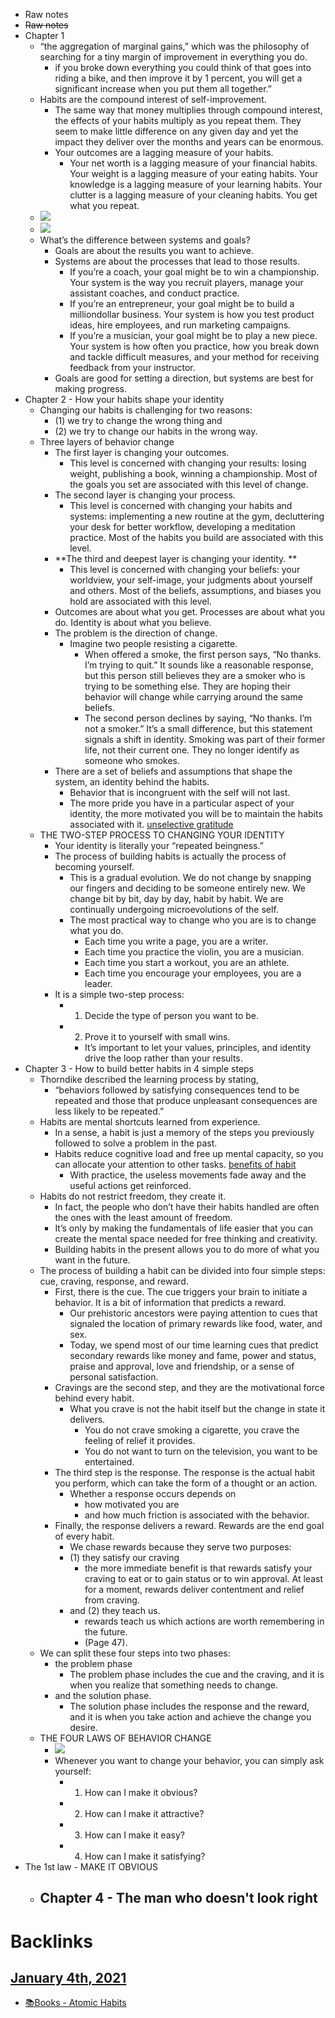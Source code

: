 - Raw notes
- ~~Raw notes~~
- Chapter 1
    - “the aggregation of marginal gains,” which was the philosophy of searching for a tiny margin of improvement in everything you do.
        - if you broke down everything you could think of that goes into riding a bike, and then improve it by 1 percent, you will get a significant increase when you put them all together.”
    - Habits are the compound interest of self-improvement. 
        - The same way that money multiplies through compound interest, the effects of your habits multiply as you repeat them. They seem to make little difference on any given day and yet the impact they deliver over the months and years can be enormous.
        - Your outcomes are a lagging measure of your habits. 
            - Your net worth is a lagging measure of your financial habits. Your weight is a lagging measure of your eating habits. Your knowledge is a lagging measure of your learning habits. Your clutter is a lagging measure of your cleaning habits. You get what you repeat.
    - ![](https://firebasestorage.googleapis.com/v0/b/firescript-577a2.appspot.com/o/imgs%2Fapp%2FNgoctien%2FXmTfQvG-xd.png?alt=media&token=82fe81e9-569e-4a06-9a7a-815ee53771ee)
    - ![](https://firebasestorage.googleapis.com/v0/b/firescript-577a2.appspot.com/o/imgs%2Fapp%2FNgoctien%2F71JHOfbGSZ.png?alt=media&token=deac618d-b021-475b-8be4-5732dd95cac9)
    - What’s the difference between systems and goals? 
        - Goals are about the results you want to achieve. 
        - Systems are about the processes that lead to those results. 
            - If you’re a coach, your goal might be to win a championship. Your system is the way you recruit players, manage your assistant coaches, and conduct practice. 
            - If you’re an entrepreneur, your goal might be to build a milliondollar business. Your system is how you test product ideas, hire employees, and run marketing campaigns. 
            - If you’re a musician, your goal might be to play a new piece. Your system is how often you practice, how you break down and tackle difficult measures, and your method for receiving feedback from your instructor.
        - Goals are good for setting a direction, but systems are best for making progress.
- Chapter 2 - How your habits shape your identity
    - Changing our habits is challenging for two reasons: 
        - (1) we try to change the wrong thing and 
        - (2) we try to change our habits in the wrong way.
    - Three layers of behavior change
        - The first layer is changing your outcomes. 
            - This level is concerned with changing your results: losing weight, publishing a book, winning a championship. Most of the goals you set are associated with this level of change. 
        - The second layer is changing your process.
            - This level is concerned with changing your habits and systems: implementing a new routine at the gym, decluttering your desk for better workflow, developing a meditation practice. Most of the habits you build are associated with this level. 
        - **The third and deepest layer is changing your identity. **
            - This level is concerned with changing your beliefs: your worldview, your self-image, your judgments about yourself and others. Most of the beliefs, assumptions, and biases you hold are associated with this level.
        - Outcomes are about what you get. Processes are about what you do. Identity is about what you believe.
        - The problem is the direction of change.
            - Imagine two people resisting a cigarette. 
                - When offered a smoke, the first person says, “No thanks. I’m trying to quit.” It sounds like a reasonable response, but this person still believes they are a smoker who is trying to be something else. They are hoping their behavior will change while carrying around the same beliefs. 
                - The second person declines by saying, “No thanks. I’m not a smoker.” It’s a small difference, but this statement signals a shift in identity. Smoking was part of their former life, not their current one. They no longer identify as someone who smokes.
        - There are a set of beliefs and assumptions that shape the system, an identity behind the habits. 
            - Behavior that is incongruent with the self will not last.
            - The more pride you have in a particular aspect of your identity, the more motivated you will be to maintain the habits associated with it. [unselective gratitude](<unselective gratitude.md>)
    - THE TWO-STEP PROCESS TO CHANGING YOUR IDENTITY
        - Your identity is literally your “repeated beingness.”
        - The process of building habits is actually the process of becoming yourself. 
            - This is a gradual evolution. We do not change by snapping our fingers and deciding to be someone entirely new. We change bit by bit, day by day, habit by habit. We are continually undergoing microevolutions of the self.
            - The most practical way to change who you are is to change what you do. 
                - Each time you write a page, you are a writer. 
                - Each time you practice the violin, you are a musician. 
                - Each time you start a workout, you are an athlete. 
                - Each time you encourage your employees, you are a leader.
        - It is a simple two-step process: 
            - 1. Decide the type of person you want to be. 
            - 2. Prove it to yourself with small wins.
                - It’s important to let your values, principles, and identity drive the loop rather than your results.
- Chapter 3 - How to build better habits in 4 simple steps
    - Thorndike described the learning process by stating, 
        - “behaviors followed by satisfying consequences tend to be repeated and those that produce unpleasant consequences are less likely to be repeated.”
    - Habits are mental shortcuts learned from experience. 
        - In a sense, a habit is just a memory of the steps you previously followed to solve a problem in the past.
        - Habits reduce cognitive load and free up mental capacity, so you can allocate your attention to other tasks. [benefits of habit](<benefits of habit.md>)
            - With practice, the useless movements fade away and the useful actions get reinforced.
    - Habits do not restrict freedom, they create it. 
        - In fact, the people who don’t have their habits handled are often the ones with the least amount of freedom.
        - It’s only by making the fundamentals of life easier that you can create the mental space needed for free thinking and creativity.
        - Building habits in the present allows you to do more of what you want in the future.
    - The process of building a habit can be divided into four simple steps: cue, craving, response, and reward.
        - First, there is the cue. The cue triggers your brain to initiate a behavior. It is a bit of information that predicts a reward.
            - Our prehistoric ancestors were paying attention to cues that signaled the location of primary rewards like food, water, and sex. 
            - Today, we spend most of our time learning cues that predict secondary rewards like money and fame, power and status, praise and approval, love and friendship, or a sense of personal satisfaction.
        - Cravings are the second step, and they are the motivational force behind every habit.
            - What you crave is not the habit itself but the change in state it delivers. 
                - You do not crave smoking a cigarette, you crave the feeling of relief it provides.
                - You do not want to turn on the television, you want to be entertained.
        - The third step is the response. The response is the actual habit you perform, which can take the form of a thought or an action.
            - Whether a response occurs depends on 
                - how motivated you are 
                - and how much friction is associated with the behavior.
        - Finally, the response delivers a reward. Rewards are the end goal of every habit.
            - We chase rewards because they serve two purposes: 
            - (1) they satisfy our craving
                - the more immediate benefit is that rewards satisfy your craving to eat or to gain status or to win approval. At least for a moment, rewards deliver contentment and relief from craving.
            - and (2) they teach us.
                - rewards teach us which actions are worth remembering in the future.
                - (Page 47). 
    - We can split these four steps into two phases: 
        - the problem phase 
            - The problem phase includes the cue and the craving, and it is when you realize that something needs to change. 
        - and the solution phase. 
            - The solution phase includes the response and the reward, and it is when you take action and achieve the change you desire.
    - THE FOUR LAWS OF BEHAVIOR CHANGE
        - ![](https://firebasestorage.googleapis.com/v0/b/firescript-577a2.appspot.com/o/imgs%2Fapp%2FNgoctien%2FF-OiDl0hCn.png?alt=media&token=fc244a93-6a8b-489e-a165-a8c671b184b3)
        - Whenever you want to change your behavior, you can simply ask yourself: 
            - 1. How can I make it obvious? 
            - 2. How can I make it attractive? 
            - 3. How can I make it easy? 
            - 4. How can I make it satisfying?
-  The 1st law - MAKE IT OBVIOUS
    - Chapter 4 - The man who doesn't look right
        - 

# Backlinks
## [January 4th, 2021](<January 4th, 2021.md>)
- [📚Books - Atomic Habits](<📚Books - Atomic Habits.md>)

